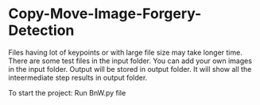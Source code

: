 # Copy-Move-Image-Forgery-Detection
Files having lot of keypoints or with large file size may take longer time.
There are some test files in the input folder.
You can add your own images in the input folder.
Output will be stored in output folder. 
It will show all the inteermediate step results in output folder.

To start the project:
Run BnW.py file
